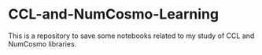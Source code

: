 # CCL-and-NumCosmo-Learning
This is a repository to save some notebooks related to my study of CCL and NumCosmo libraries.

